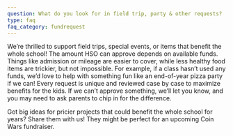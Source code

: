 ```yaml
---
question: What do you look for in field trip, party & other requests?
type: faq
faq_category: fundrequest
---
```

We’re thrilled to support field trips, special events, or items that benefit the whole school! The amount HSO can approve depends on available funds. Things like admission or mileage are easier to cover, while less healthy food items are trickier, but not impossible. For example, if a class hasn’t used any funds, we’d love to help with something fun like an end-of-year pizza party if we can! Every request is unique and reviewed case by case to maximize benefits for the kids. If we can’t approve something, we’ll let you know, and you may need to ask parents to chip in for the difference.

Got big ideas for pricier projects that could benefit the whole school for years? Share them with us! They might be perfect for an upcoming Coin Wars fundraiser.

